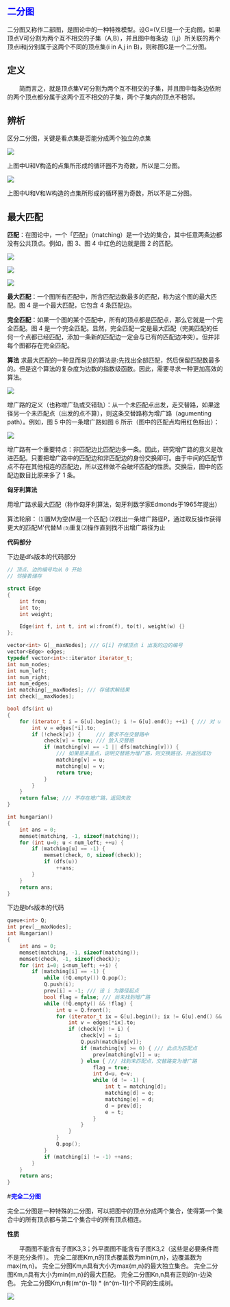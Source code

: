 ## **<font color=blue>二分图</font>**

二分图又称作二部图，是图论中的一种特殊模型。设G=(V,E)是一个无向图，如果顶点V可分割为两个互不相交的子集（A,B），并且图中每条边（i,j）所关联的两个顶点i和j分别属于这两个不同的顶点集(i in A,j  in B)，则称图G是一个二分图。

## **定义**

&emsp;&emsp;简而言之，就是顶点集V可分割为两个互不相交的子集，并且图中每条边依附的两个顶点都分属于这两个互不相交的子集，两个子集内的顶点不相邻。

## **辨析**

区分二分图，关键是看点集是否能分成两个独立的点集

![](http://i.imgur.com/OhvWPKY.png)

上图中U和V构造的点集所形成的循环圈不为奇数，所以是二分图。

![](http://i.imgur.com/vwYtsHS.png)

上图中U和V和W构造的点集所形成的循环圈为奇数，所以不是二分图。

## **最大匹配**

**匹配**：在图论中，一个「匹配」（matching）是一个边的集合，其中任意两条边都没有公共顶点。例如，图 3、图 4 中红色的边就是图 2 的匹配。

![](http://i.imgur.com/0Wo5UFh.png)

![](http://i.imgur.com/HZEky0m.png)

![](http://i.imgur.com/hFM7VWV.png)

**最大匹配**：一个图所有匹配中，所含匹配边数最多的匹配，称为这个图的最大匹配。图 4 是一个最大匹配，它包含 4 条匹配边。

**完全匹配**：如果一个图的某个匹配中，所有的顶点都是匹配点，那么它就是一个完全匹配。图 4 是一个完全匹配。显然，完全匹配一定是最大匹配（完美匹配的任何一个点都已经匹配，添加一条新的匹配边一定会与已有的匹配边冲突）。但并非每个图都存在完全匹配。

**算法**
求最大匹配的一种显而易见的算法是:先找出全部匹配，然后保留匹配数最多的。但是这个算法的复杂度为边数的指数级函数。因此，需要寻求一种更加高效的算法。

![](http://i.imgur.com/0GCUYkC.png)

增广路的定义（也称增广轨或交错轨）：从一个未匹配点出发，走交替路，如果途径另一个未匹配点（出发的点不算），则这条交替路称为增广路（agumenting path）。例如，图 5 中的一条增广路如图 6 所示（图中的匹配点均用红色标出）：

![](http://i.imgur.com/Xb2FiKT.png)

增广路有一个重要特点：非匹配边比匹配边多一条。因此，研究增广路的意义是改进匹配。只要把增广路中的匹配边和非匹配边的身份交换即可。由于中间的匹配节点不存在其他相连的匹配边，所以这样做不会破坏匹配的性质。交换后，图中的匹配边数目比原来多了 1 条。

**匈牙利算法**

用增广路求最大匹配（称作匈牙利算法，匈牙利数学家Edmonds于1965年提出）

算法轮廓：
⑴置M为空(M是一个匹配)
⑵找出一条增广路径P，通过取反操作获得更大的匹配M'代替M
⑶重复⑵操作直到找不出增广路径为止

**代码部分**

下边是dfs版本的代码部分

```cpp
// 顶点、边的编号均从 0 开始
// 邻接表储存

struct Edge
{
    int from;
    int to;
    int weight;

    Edge(int f, int t, int w):from(f), to(t), weight(w) {}
};

vector<int> G[__maxNodes]; /// G[i] 存储顶点 i 出发的边的编号 
vector<Edge> edges;
typedef vector<int>::iterator iterator_t;
int num_nodes;
int num_left;
int num_right;
int num_edges;
int matching[__maxNodes]; /// 存储求解结果 
int check[__maxNodes];

bool dfs(int u)
{
    for (iterator_t i = G[u].begin(); i != G[u].end(); ++i) { /// 对 u 的每个邻接点
        int v = edges[*i].to;
        if (!check[v]) {     /// 要求不在交替路中
            check[v] = true; /// 放入交替路
            if (matching[v] == -1 || dfs(matching[v])) {
                /// 如果是未盖点，说明交替路为增广路，则交换路径，并返回成功
                matching[v] = u;
                matching[u] = v;
                return true;
            }
        }
    }
    return false; /// 不存在增广路，返回失败
}

int hungarian()
{
    int ans = 0;
    memset(matching, -1, sizeof(matching));
    for (int u=0; u < num_left; ++u) {
        if (matching[u] == -1) {
            memset(check, 0, sizeof(check));
            if (dfs(u))
                ++ans;
        }
    }
    return ans;
}
```
下边是bfs版本的代码
```cpp
queue<int> Q;
int prev[__maxNodes];
int Hungarian()
{
    int ans = 0;
    memset(matching, -1, sizeof(matching));
    memset(check, -1, sizeof(check));
    for (int i=0; i<num_left; ++i) {
        if (matching[i] == -1) {
            while (!Q.empty()) Q.pop();
            Q.push(i);
            prev[i] = -1; /// 设 i 为路径起点
            bool flag = false; /// 尚未找到增广路
            while (!Q.empty() && !flag) {
                int u = Q.front();
                for (iterator_t ix = G[u].begin(); ix != G[u].end() && !flag; ++ix) {
                    int v = edges[*ix].to;
                    if (check[v] != i) {
                        check[v] = i;
                        Q.push(matching[v]);
                        if (matching[v] >= 0) { /// 此点为匹配点
                            prev[matching[v]] = u;
                        } else { /// 找到未匹配点，交替路变为增广路
                            flag = true;
                            int d=u, e=v;
                            while (d != -1) {
                                int t = matching[d];
                                matching[d] = e;
                                matching[e] = d;
                                d = prev[d];
                                e = t;
                            }
                        }
                    }
                }
                Q.pop();
            }
            if (matching[i] != -1) ++ans;
        }
    }
    return ans;
}
```

#**<font color=blue>完全二分图</font>**

完全二分图是一种特殊的二分图，可以把图中的顶点分成两个集合，使得第一个集合中的所有顶点都与第二个集合中的所有顶点相连。

**性质**

&emsp;&emsp;平面图不能含有子图K3,3；外平面图不能含有子图K3,2（这些是必要条件而不是充分条件）。 完全二部图Km,n的顶点覆盖数为min{m,n}，边覆盖数为max{m,n}。 完全二分图Km,n具有大小为max{m,n}的最大独立集合。 完全二分图Km,n具有大小为min{m,n}的最大匹配。 完全二分图Kn,n具有正则的n-边染色。 完全二分图Km,n有(m^(n-1)) * (n^(m-1))个不同的生成树。

![](http://i.imgur.com/YFVkaD9.png)

